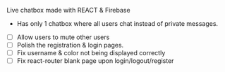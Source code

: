 Live chatbox made with REACT & Firebase
* Has only 1 chatbox where all users chat instead of private messages.
- [ ] Allow users to mute other users
- [ ] Polish the registration & login pages.
- [ ] Fix username & color not being displayed correctly
- [ ] Fix react-router blank page upon login/logout/register
